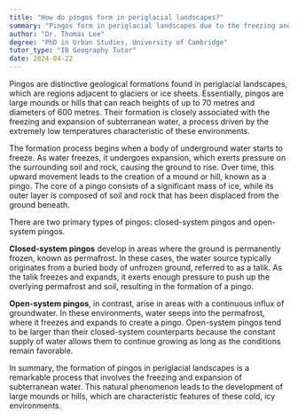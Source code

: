 ```yaml
---
title: "How do pingos form in periglacial landscapes?"
summary: "Pingos form in periglacial landscapes due to the freezing and expansion of subterranean water, creating a mound of earth-covered ice."
author: "Dr. Thomas Lee"
degree: "PhD in Urban Studies, University of Cambridge"
tutor_type: "IB Geography Tutor"
date: 2024-04-22
---
```


Pingos are distinctive geological formations found in periglacial landscapes, which are regions adjacent to glaciers or ice sheets. Essentially, pingos are large mounds or hills that can reach heights of up to $70$ metres and diameters of $600$ metres. Their formation is closely associated with the freezing and expansion of subterranean water, a process driven by the extremely low temperatures characteristic of these environments.

The formation process begins when a body of underground water starts to freeze. As water freezes, it undergoes expansion, which exerts pressure on the surrounding soil and rock, causing the ground to rise. Over time, this upward movement leads to the creation of a mound or hill, known as a pingo. The core of a pingo consists of a significant mass of ice, while its outer layer is composed of soil and rock that has been displaced from the ground beneath.

There are two primary types of pingos: closed-system pingos and open-system pingos. 

**Closed-system pingos** develop in areas where the ground is permanently frozen, known as permafrost. In these cases, the water source typically originates from a buried body of unfrozen ground, referred to as a talik. As the talik freezes and expands, it exerts enough pressure to push up the overlying permafrost and soil, resulting in the formation of a pingo.

**Open-system pingos**, in contrast, arise in areas with a continuous influx of groundwater. In these environments, water seeps into the permafrost, where it freezes and expands to create a pingo. Open-system pingos tend to be larger than their closed-system counterparts because the constant supply of water allows them to continue growing as long as the conditions remain favorable.

In summary, the formation of pingos in periglacial landscapes is a remarkable process that involves the freezing and expansion of subterranean water. This natural phenomenon leads to the development of large mounds or hills, which are characteristic features of these cold, icy environments.
    